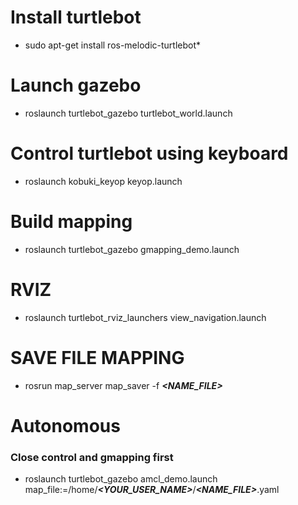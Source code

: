 # Install turtlebot
- sudo apt-get install ros-melodic-turtlebot*

# Launch gazebo
- roslaunch turtlebot_gazebo turtlebot_world.launch

# Control turtlebot using keyboard
- roslaunch kobuki_keyop keyop.launch

# Build mapping
- roslaunch turtlebot_gazebo gmapping_demo.launch

# RVIZ
- roslaunch turtlebot_rviz_launchers view_navigation.launch

# SAVE FILE MAPPING
- rosrun map_server map_saver -f **_<NAME_FILE>_**

# Autonomous
### Close control and gmapping first
- roslaunch turtlebot_gazebo amcl_demo.launch map_file:=/home/**_<YOUR_USER_NAME>_**/**_<NAME_FILE>_**.yaml
